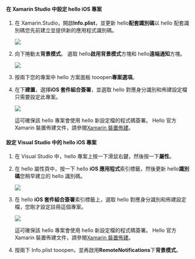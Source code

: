 #### <a name="configure-hello-ios-project-in-xamarin-studio"></a>在 Xamarin Studio 中設定 hello iOS 專案
1. 在 Xamarin.Studio，開啟**Info.plist**，並更新 hello**配套識別碼**以 hello 配套識別碼您先前建立並提供新的應用程式識別碼。

    ![](./media/app-service-mobile-xamarin-ios-configure-project/mobile-services-ios-push-21.png)
2. 向下捲動太**背景模式**。 選取 hello**啟用背景模式**方塊和 hello**遠端通知**方塊。

    ![](./media/app-service-mobile-xamarin-ios-configure-project/mobile-services-ios-push-22.png)
3. 按兩下您的專案中 hello 方案面板 tooopen**專案選項**。
4. 在下**建置**，選擇**iOS 套件組合簽署**，並選取 hello 對應身分識別和佈建設定檔只需要設定此專案。

   ![](./media/app-service-mobile-xamarin-ios-configure-project/mobile-services-ios-push-20.png)

   這可確保該 hello 專案會使用 hello 新設定檔的程式碼簽署。 Hello 官方 Xamarin 裝置佈建文件，請參閱[Xamarin 裝置佈建]。

#### <a name="configure-hello-ios-project-in-visual-studio"></a>設定 Visual Studio 中的 hello iOS 專案
1. 在 Visual Studio 中，hello 專案上按一下滑鼠右鍵，然後按一下**屬性**。
2. 在 hello 屬性頁中，按一下 hello **iOS 應用程式**索引標籤，然後更新 hello**識別碼**您稍早建立的 hello 識別碼。

    ![](./media/app-service-mobile-xamarin-ios-configure-project/mobile-services-ios-push-23.png)
3. 在 hello **iOS 套件組合簽署**索引標籤上，選取 hello 對應身分識別和佈建設定檔，您剛才設定註冊這個專案。

    ![](./media/app-service-mobile-xamarin-ios-configure-project/mobile-services-ios-push-24.png)

    這可確保該 hello 專案會使用 hello 新設定檔的程式碼簽署。 Hello 官方 Xamarin 裝置佈建文件，請參閱[Xamarin 裝置佈建]。
4. 按兩下 Info.plist tooopen，並再啟用**RemoteNotifications**下**背景模式**。

[Xamarin 裝置佈建]: http://developer.xamarin.com/guides/ios/getting_started/installation/device_provisioning/
